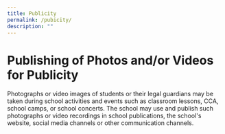 ```yaml
---
title: Publicity
permalink: /pubicity/
description: ""
---
```

# **Publishing of Photos and/or Videos for Publicity**

Photographs or video images of students or their legal guardians may be taken during school activities and events such as classroom lessons, CCA, school camps, or school concerts. The school may use and publish such photographs or video recordings in school publications, the school's website, social media channels or other communication channels.